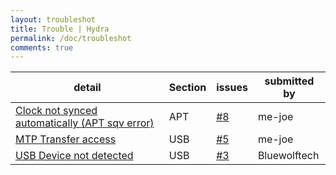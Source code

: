 ```yaml
---
layout: troubleshot
title: Trouble | Hydra
permalink: /doc/troubleshot
comments: true
---
```



| detail | Section | issues | submitted by |
| ------- | ------- | ------- | ------- |
| [Clock not synced automatically (APT sqv error)](/doc/troubleshot/hydrapwk-issues-8-systemd-timesyncd) | APT | [#8](https://github.com/hydrapwk/hydrapwk/issues/8) | me-joe | 
| [MTP Transfer access](/doc/troubleshot/mtp-transfer) | USB | [#5](https://github.com/hydrapwk/hydrapwk/issues/5) | me-joe |
| [USB Device not detected](/doc/troubleshot/cant-write-usbs) | USB | [#3](https://github.com/hydrapwk/hydrapwk/issues/3) | Bluewolftech |
